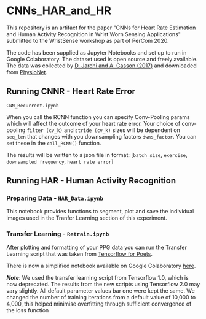 # CNNs_HAR_and_HR
This repository is an artifact for the paper "CNNs for Heart Rate Estimation and Human Activity Recognition in Wrist Worn Sensing Applications" submitted to the WristSense workshop as part of PerCom 2020.

The code has been supplied as Jupyter Notebooks and set up to run in Google Colaboratory. The dataset used is open source and freely available. The data was collected by [D. Jarchi and A. Casson (2017)](https://www.mdpi.com/2306-5729/2/1/1) and downloaded from [PhysioNet](https://physionet.org/content/wrist/1.0.0/).

## Running CNNR - Heart Rate Error
```CNN_Recurrent.ipynb```

When you call the RCNN function you can specify Conv-Pooling params which will affect the outcome of your heart rate error.
Your choice of conv-pooling ```filter (cv_k)``` and ```stride (cv_k)``` sizes will be dependent on  ```seq_len``` that changes with you downsampling factors ```dwns_factor```.  You can set these in the ```call_RCNN()``` function.

The results will be written to a json file in format:
[```batch_size```, ```exercise```, ```downsampled frequency```, ```heart rate error```]

## Running HAR - Human Activity Recognition

### Preparing Data - ```HAR_Data.ipynb```
This notebook provides functions to segment, plot and save the individual images used in the Tranfer Learning section of this experiment. 

### Transfer Learning - ```Retrain.ipynb```

After plotting and formatting of your PPG data you can run the Transfer Learning script that was taken from [Tensorflow for Poets](https://codelabs.developers.google.com/codelabs/tensorflow-for-poets/#0).

There is now a simplified notebook available on Google Colaboratory [here](https://colab.research.google.com/github/tensorflow/docs/blob/master/site/en/tutorials/images/transfer_learning_with_hub.ipynb).

***Note***: We used the transfer learning script from Tensorflow 1.0, which is now deprecated. The results from the new scripts using Tensorflow 2.0 may vary slightly.
All default parameter values bar one were kept the same. We changed the number of training iterations from a default value of 10,000 to 4,000, this helped minimise overfitting through sufficient convergence of the loss function
